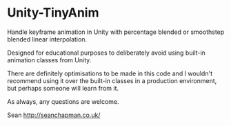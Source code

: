 # Unity-TinyAnim
Handle keyframe animation in Unity with percentage blended or smoothstep blended linear interpolation.

Designed for educational purposes to deliberately avoid using built-in animation classes from Unity.

There are definitely optimisations to be made in this code and I wouldn't recommend using it over the built-in classes in a production environment, but perhaps someone will learn from it.

As always, any questions are welcome.

Sean
http://seanchapman.co.uk/
